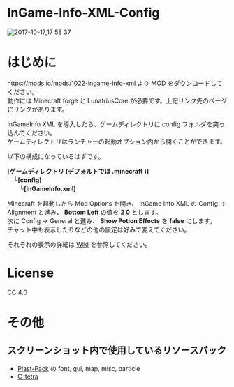 # InGame-Info-XML-Config
![2017-10-17_17 58 37](https://user-images.githubusercontent.com/3245720/31656236-f570c176-b365-11e7-8199-c54599e6e627.png)
# はじめに
https://mods.io/mods/1022-ingame-info-xml より MOD をダウンロードしてください。  
動作には Minecraft forge と LunatriusCore が必要です。上記リンク先のページにリンクがあります。  
  
InGameInfo XML を導入したら、ゲームディレクトリに config フォルダを突っ込んでください。  
ゲームディレクトリはランチャーの起動オプション内から開くことができます。  
  
以下の構成になっているはずです。  
  
__[ゲームディレクトリ (デフォルトでは .minecraft )]  
　└[config]  
　　└[InGameInfo.xml]__  
  
Minecraft を起動したら Mod Options を開き、 InGame Info XML の Config -> Alignment と進み、 **Bottom Left** の値を **2 0** とします。  
次に Config -> General と進み、 **Show Potion Effects** を **false** にします。  
チャット中も表示したりなどの他の設定は好みで変えてください。  
  
それぞれの表示の詳細は [Wiki](https://github.com/uzuky/InGame-Info-XML-Config/wiki) を参照してください。

# License
CC 4.0
  
# その他
## スクリーンショット内で使用しているリソースパック
- [Plast-Pack](https://github.com/Plastix/Plast-Pack) の font, gui, map, misc, particle  
- [C-tetra](http://forum.minecraftuser.jp/viewtopic.php?t=9154)
